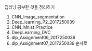 딥러닝 공부한 것들 정리하기
1. CNN_Image_segmentation
2. Deep_learning_P2_2017250039
3. CNN_Mnist_Practice
4. DeepLearning_DVC
5. dlp_Assignment06_2017250039
6. dlp_Assignment07_2017250039
순서로
